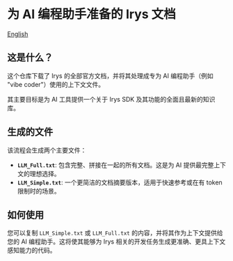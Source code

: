 # 为 AI 编程助手准备的 Irys 文档

[English](./README.md)

## 这是什么？

这个仓库下载了 Irys 的全部官方文档，并将其处理成专为 AI 编程助手（例如 "vibe coder"）使用的上下文文件。

其主要目标是为 AI 工具提供一个关于 Irys SDK 及其功能的全面且最新的知识库。

## 生成的文件

该流程会生成两个主要文件：

- **`LLM_Full.txt`**: 包含完整、拼接在一起的所有文档。这是为 AI 提供最完整上下文的理想选择。
- **`LLM_Simple.txt`**: 一个更简洁的文档摘要版本，适用于快速参考或在有 token 限制时的场景。

## 如何使用

您可以复制 `LLM_Simple.txt` 或 `LLM_Full.txt` 的内容，并将其作为上下文提供给您的 AI 编程助手。这将使其能够为 Irys 相关的开发任务生成更准确、更具上下文感知能力的代码。